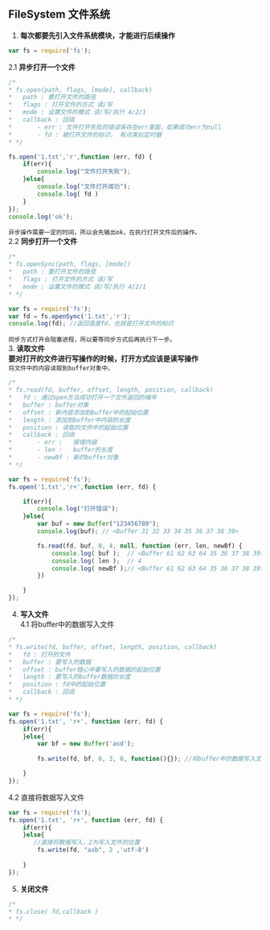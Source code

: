 ## FileSystem 文件系统
1. **每次都要先引入文件系统模块，才能进行后续操作**
``` javascript
var fs = require('fs');
```
2.1 **异步打开一个文件**  
``` javascript
/*   
* fs.open(path, flags, [mode], callback)
*   path : 要打开文件的路径
*   flags : 打开文件的方式 读/写
*   mode : 设置文件的模式 读/写/执行 4/2/1
*   callback : 回调
*       - err : 文件打开失败的错误保存在err里面，如果成功err为null
*       - fd : 被打开文件的标识， 有点类似定时器
* */
```
``` javascript
fs.open('1.txt','r',function (err, fd) {
    if(err){
        console.log("文件打开失败");
    }else{
        console.log("文件打开成功");
        console.log( fd )
    }
});
console.log('ok');
```
```异步操作需要一定的时间，所以会先输出ok，在执行打开文件后的操作。```  
2.2 **同步打开一个文件**  
``` javascript
/*   
* fs.openSync(path, flags, [mode])
*   path : 要打开文件的路径
*   flags : 打开文件的方式 读/写
*   mode : 设置文件的模式 读/写/执行 4/2/1
* */
```
``` javascript
var fs = require('fs');
var fd = fs.openSync('1.txt','r');
console.log(fd); //返回值是fd，也就是打开文件的标识
```
```同步方式打开会阻塞进程，所以要等同步方式后再执行下一步。```  
3.  **读取文件**  
**要对打开的文件进行写操作的时候，打开方式应该是读写操作**  
```将文件中的内容读取到buffer对象中。```  
``` javascript
/*
* fs.read(fd, buffer, offset, length, position, callback)
*   fd : 通过open方法成功打开一个文件返回的编号
*   buffer : buffer对象
*   offset : 新内容添加到buffer中的起始位置
*   length : 添加到buffer中内容的长度
*   position : 读取的文件中的起始位置
*   callback : 回调
*       - err :   报错内容
*       - len :   buffer的长度
*       - newBf : 新的buffer对象
* */
```
``` javascript
var fs = require('fs');
fs.open('1.txt','r+',function (err, fd) {

    if(err){
        console.log("打开错误");
    }else{
        var buf = new Buffer("123456789");
        console.log(buf); // <Buffer 31 32 33 34 35 36 37 38 39>

        fs.read(fd, buf, 0, 4, null, function (err, len, newBf) {
            console.log( buf );  // <Buffer 61 62 63 64 35 36 37 38 39>
            console.log( len );  // 4
            console.log( newBf );// <Buffer 61 62 63 64 35 36 37 38 39>
        })

    }
});
```
4. **写入文件**  
   4.1 将buffer中的数据写入文件
``` javascript
/*
* fs.write(fd, buffer, offset, length, position, callback)
*   fd : 打开的文件
*   buffer : 要写入的数据
*   offset : buffer随心中要写入的数据的起始位置
*   length : 要写入的buffer数据的长度
*   position : fd中的起始位置
*   callback : 回调
* */
```
``` javascript
var fs = require('fs');
fs.open('1.txt', 'r+', function (err, fd) {
    if(err){
    }else{
        var bf = new Buffer('asd');
        
        fs.write(fd, bf, 0, 3, 0, function(){}); //将buffer中的数据写入文件了

    }
});
```
   4.2 直接将数据写入文件
``` javascript
var fs = require('fs');
fs.open('1.txt', 'r+', function (err, fd) {
    if(err){
    }else{
       //直接将数据写入，2为写入文件的位置
        fs.write(fd, "asb", 2 ,'utf-8')
        
    }
});
```
5. **关闭文件**  
``` javascript
/*
* fs.close( fd,callback )
* */
```

